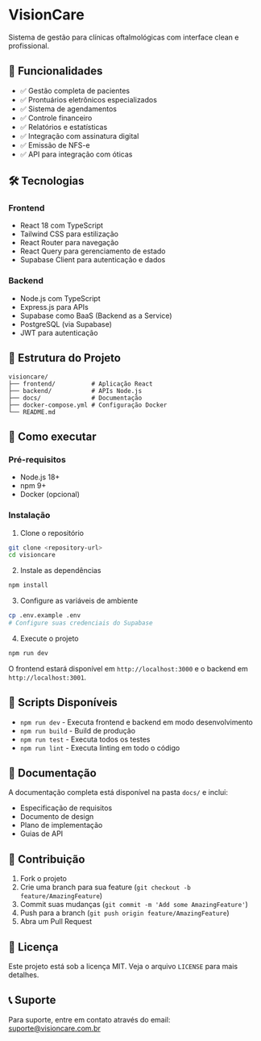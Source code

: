 # VisionCare

Sistema de gestão para clínicas oftalmológicas com interface clean e profissional.

## 🚀 Funcionalidades

- ✅ Gestão completa de pacientes
- ✅ Prontuários eletrônicos especializados
- ✅ Sistema de agendamentos
- ✅ Controle financeiro
- ✅ Relatórios e estatísticas
- ✅ Integração com assinatura digital
- ✅ Emissão de NFS-e
- ✅ API para integração com óticas

## 🛠️ Tecnologias

### Frontend
- React 18 com TypeScript
- Tailwind CSS para estilização
- React Router para navegação
- React Query para gerenciamento de estado
- Supabase Client para autenticação e dados

### Backend
- Node.js com TypeScript
- Express.js para APIs
- Supabase como BaaS (Backend as a Service)
- PostgreSQL (via Supabase)
- JWT para autenticação

## 📁 Estrutura do Projeto

```
visioncare/
├── frontend/          # Aplicação React
├── backend/           # APIs Node.js
├── docs/              # Documentação
├── docker-compose.yml # Configuração Docker
└── README.md
```

## 🚀 Como executar

### Pré-requisitos
- Node.js 18+
- npm 9+
- Docker (opcional)

### Instalação

1. Clone o repositório
```bash
git clone <repository-url>
cd visioncare
```

2. Instale as dependências
```bash
npm install
```

3. Configure as variáveis de ambiente
```bash
cp .env.example .env
# Configure suas credenciais do Supabase
```

4. Execute o projeto
```bash
npm run dev
```

O frontend estará disponível em `http://localhost:3000` e o backend em `http://localhost:3001`.

## 🔧 Scripts Disponíveis

- `npm run dev` - Executa frontend e backend em modo desenvolvimento
- `npm run build` - Build de produção
- `npm run test` - Executa todos os testes
- `npm run lint` - Executa linting em todo o código

## 📝 Documentação

A documentação completa está disponível na pasta `docs/` e inclui:
- Especificação de requisitos
- Documento de design
- Plano de implementação
- Guias de API

## 🤝 Contribuição

1. Fork o projeto
2. Crie uma branch para sua feature (`git checkout -b feature/AmazingFeature`)
3. Commit suas mudanças (`git commit -m 'Add some AmazingFeature'`)
4. Push para a branch (`git push origin feature/AmazingFeature`)
5. Abra um Pull Request

## 📄 Licença

Este projeto está sob a licença MIT. Veja o arquivo `LICENSE` para mais detalhes.

## 📞 Suporte

Para suporte, entre em contato através do email: suporte@visioncare.com.br